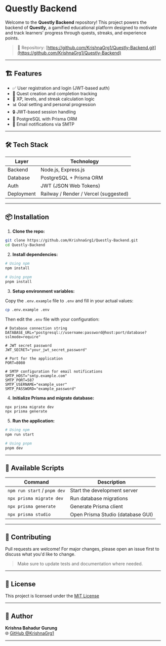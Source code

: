 # Questly Backend

Welcome to the **Questly Backend** repository! This project powers the backend of **Questly**, a gamified educational platform designed to motivate and track learners' progress through quests, streaks, and experience points.

> 🚀 Repository: [https://github.com/KrishnaGrg1/Questly-Backend.git](https://github.com/KrishnaGrg1/Questly-Backend)

---

## 🏗️ Features

- ✅ User registration and login (JWT-based auth)
- 🎯 Quest creation and completion tracking
- 🧠 XP, levels, and streak calculation logic
- 📊 Goal setting and personal progression
- 🔒 JWT-based session handling
- 💾 PostgreSQL with Prisma ORM
- 📧 Email notifications via SMTP

---

## 🛠️ Tech Stack

| Layer      | Technology                            |
| ---------- | ------------------------------------- |
| Backend    | Node.js, Express.js                   |
| Database   | PostgreSQL + Prisma ORM               |
| Auth       | JWT (JSON Web Tokens)                 |
| Deployment | Railway / Render / Vercel (suggested) |

---

## 📦 Installation

1. **Clone the repo:**

```bash
git clone https://github.com/KrishnaGrg1/Questly-Backend.git
cd Questly-Backend
```

2. **Install dependencies:**

```bash
# Using npm
npm install

# Using pnpm
pnpm install
```

3. **Setup environment variables:**

Copy the `.env.example` file to `.env` and fill in your actual values:

```bash
cp .env.example .env
```

Then edit the `.env` file with your configuration:

```env
# Database connection string
DATABASE_URL="postgresql://username:password@host:port/database?sslmode=require"

# JWT secret password
JWT_SECRET="your_jwt_secret_password"

# Port for the application
PORT=8080

# SMTP configuration for email notifications
SMTP_HOST="smtp.example.com"
SMTP_PORT=587
SMTP_USERNAME="example_user"
SMTP_PASSWORD="example_password"
```

4. **Initialize Prisma and migrate database:**

```bash
npx prisma migrate dev
npx prisma generate
```

5. **Run the application:**

```bash
# Using npm
npm run start

# Using pnpm
pnpm dev
```

---

## 🚀 Available Scripts

| Command | Description |
|---------|-------------|
| `npm run start` / `pnpm dev` | Start the development server |
| `npx prisma migrate dev` | Run database migrations |
| `npx prisma generate` | Generate Prisma client |
| `npx prisma studio` | Open Prisma Studio (database GUI) |

---

## 🤝 Contributing

Pull requests are welcome! For major changes, please open an issue first to discuss what you'd like to change.

> Make sure to update tests and documentation where needed.

---

## 📄 License

This project is licensed under the [MIT License](https://choosealicense.com/licenses/mit/)

---

## 🔗 Author

**Krishna Bahadur Gurung**  
🌐 [GitHub @KrishnaGrg1](https://github.com/KrishnaGrg1)

---
